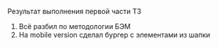 Результат выполнения первой части ТЗ
1. Всё разбил по методологии БЭМ
2. На mobile version сделал бургер с элементами из шапки
